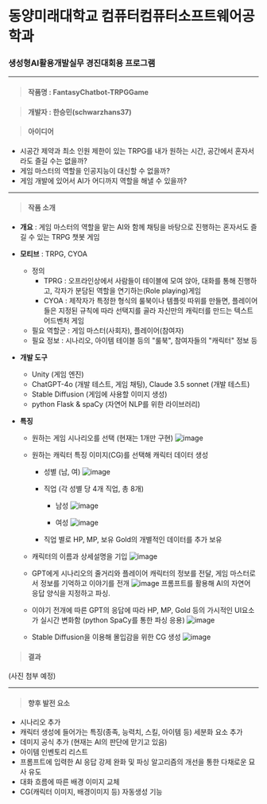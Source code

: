 # 동양미래대학교 컴퓨터컴퓨터소프트웨어공학과
### 생성형AI활용개발실무 경진대회용 프로그램

***

> #### 작품명 : FantasyChatbot-TRPGGame

> #### 개발자 : 한승민(schwarzhans37)

> #### 아이디어
- 시공간 제약과 최소 인원 제한이 있는 TRPG를 내가 원하는 시간, 공간에서 혼자서라도 즐길 수는 없을까?
- 게임 마스터의 역할을 인공지능이 대신할 수 없을까?
- 게임 개발에 있어서 AI가 어디까지 역할을 해낼 수 있을까?

***

> #### 작품 소개
- __개요__ : 게임 마스터의 역할을 맡는 AI와 함께 채팅을 바탕으로 진행하는 혼자서도 즐길 수 있는 TRPG 챗봇 게임

- __모티브__ : TRPG, CYOA
  - 정의
    - TPRG : 오프라인상에서 사람들이 테이블에 모여 앉아, 대화를 통해 진행하고, 각자가 분담된 역할을 연기하는(Role playing)게임
    - CYOA : 제작자가 특정한 형식의 룰북이나 템플릿 따위를 만들면, 플레이어들은 지정된 규칙에 따라 선택지를 골라 자신만의 캐릭터를 만드는 텍스트 어드벤처 게임
  - 필요 역할군 : 게임 마스터(사회자), 플레이어(참여자)
  - 필요 정보 : 시나리오, 아이템 테이블 등의 "룰북", 참여자들의 "캐릭터" 정보 등

- __개발 도구__
  -  Unity (게임 엔진)
  -  ChatGPT-4o (개발 테스트, 게임 채팅), Claude 3.5 sonnet (개발 테스트)
  -  Stable Diffusion (게임에 사용할 이미지 생성)
  -  python Flask & spaCy (자연어 NLP를 위한 라이브러리)

- __특징__
  - 원하는 게임 시나리오를 선택 (현재는 1개만 구현)
    ![image](https://github.com/user-attachments/assets/1412d6ad-d15d-4947-8bdb-cb3324d93151)

  - 원하는 캐릭터 특징 이미지(CG)를 선택해 캐릭터 데이터 생성
    - 성별 (남, 여)
    ![image](https://github.com/user-attachments/assets/47c940a8-fd8d-4705-889a-3e67d49235a5)

    - 직업 (각 성별 당 4개 직업, 총 8개)
      - 남성 ![image](https://github.com/user-attachments/assets/86ed14d8-051d-4aaa-b3ca-c21f61a882f2)

      - 여성 ![image](https://github.com/user-attachments/assets/99a51dd3-eec2-4c0f-a197-85dec5c4c99d)


    - 직업 별로 HP, MP, 보유 Gold의 개별적인 데이터를 추가 보유
  
  - 캐릭터의 이름과 상세설명을 기입
    ![image](https://github.com/user-attachments/assets/2326265f-37e8-4008-85ff-a61fc7b6caec)

  - GPT에게 시나리오의 줄거리와 플레이어 캐릭터의 정보를 전달, 게임 마스터로서 정보를 기억하고 이야기를 전개
    ![image](https://github.com/user-attachments/assets/987e1e31-ff78-45f3-a9a4-8de90b9d6364)
    프롬프트를 활용해 AI의 자연어 응답 양식을 지정하고 파싱.
    <p></p>
  - 이야기 전개에 따른 GPT의 응답에 따라 HP, MP, Gold 등의 가시적인 UI요소가 실시간 변화함 (python SpaCy를 통한 파싱 응용)
    ![image](https://github.com/user-attachments/assets/098c47c2-2e51-40fa-83fc-0ddc050766af)
    <p></p>
  - Stable Diffusion을 이용해 몰입감을 위한 CG 생성
    ![image](https://github.com/user-attachments/assets/36aaeb5f-b12c-486c-9d8f-166da0b0ff45)
    <p></p>

> #### 결과
  (사진 첨부 예정) 

***


> #### 향후 발전 요소
  - 시나리오 추가
  - 캐릭터 생성에 들어가는 특징(종족, 능력치, 스킬, 아이템 등) 세분화 요소 추가
  - 데미지 공식 추가 (현재는 AI의 판단에 맏기고 있음)
  - 아이템 인벤토리 리스트
  - 프롬프트에 입력한 AI 응답 강제 완화 및 파싱 알고리즘의 개선을 통한 다채로운 묘사 유도
  - 대화 흐름에 따른 배경 이미지 교체
  - CG(캐릭터 이미지, 배경이미지 등) 자동생성 기능

